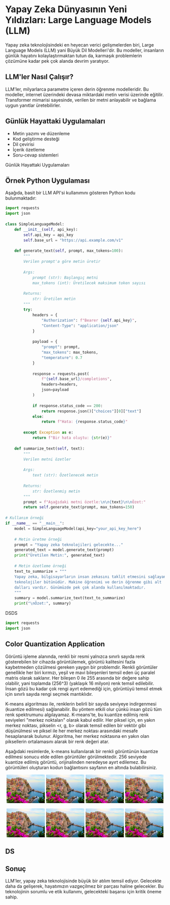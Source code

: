 # Yapay Zeka Dünyasının Yeni Yıldızları: Large Language Models (LLM)

Yapay zeka teknolojisindeki en heyecan verici gelişmelerden biri, Large Language Models (LLM) yani Büyük Dil Modelleri'dir. Bu modeller, insanların günlük hayatını kolaylaştırmaktan tutun da, karmaşık problemlerin çözümüne kadar pek çok alanda devrim yaratıyor.

## LLM'ler Nasıl Çalışır?

LLM'ler, milyarlarca parametre içeren derin öğrenme modelleridir. Bu modeller, internet üzerindeki devasa miktardaki metin verisi üzerinde eğitilir. Transformer mimarisi sayesinde, verilen bir metni anlayabilir ve bağlama uygun yanıtlar üretebilirler.

## Günlük Hayattaki Uygulamaları

- Metin yazımı ve düzenleme
- Kod geliştirme desteği
- Dil çevirisi
- İçerik özetleme
- Soru-cevap sistemleri

Günlük Hayattaki Uygulamaları



## Örnek Python Uygulaması

Aşağıda, basit bir LLM API'si kullanımını gösteren Python kodu bulunmaktadır:

```python
import requests
import json

class SimpleLanguageModel:
    def __init__(self, api_key):
        self.api_key = api_key
        self.base_url = "https://api.example.com/v1"

    def generate_text(self, prompt, max_tokens=100):
        """
        Verilen prompt'a göre metin üretir

        Args:
            prompt (str): Başlangıç metni
            max_tokens (int): Üretilecek maksimum token sayısı

        Returns:
            str: Üretilen metin
        """
        try:
            headers = {
                "Authorization": f"Bearer {self.api_key}",
                "Content-Type": "application/json"
            }

            payload = {
                "prompt": prompt,
                "max_tokens": max_tokens,
                "temperature": 0.7
            }

            response = requests.post(
                f"{self.base_url}/completions",
                headers=headers,
                json=payload
            )

            if response.status_code == 200:
                return response.json()["choices"][0]["text"]
            else:
                return f"Hata: {response.status_code}"

        except Exception as e:
            return f"Bir hata oluştu: {str(e)}"

    def summarize_text(self, text):
        """
        Verilen metni özetler

        Args:
            text (str): Özetlenecek metin

        Returns:
            str: Özetlenmiş metin
        """
        prompt = f"Aşağıdaki metni özetle:\n\n{text}\n\nÖzet:"
        return self.generate_text(prompt, max_tokens=150)

# Kullanım örneği
if __name__ == "__main__":
    model = SimpleLanguageModel(api_key="your_api_key_here")

    # Metin üretme örneği
    prompt = "Yapay zeka teknolojileri gelecekte..."
    generated_text = model.generate_text(prompt)
    print("Üretilen Metin:", generated_text)

    # Metin özetleme örneği
    text_to_summarize = """
    Yapay zeka, bilgisayarların insan zekasını taklit etmesini sağlayan 
    teknolojiler bütünüdür. Makine öğrenimi ve derin öğrenme gibi alt 
    dalları vardır. Günümüzde pek çok alanda kullanılmaktadır.
    """
    summary = model.summarize_text(text_to_summarize)
    print("\nÖzet:", summary)
```

DSDS

```python
import requests
import json


```

## Color Quantization Application

Görüntü işleme alanında, renkli bir resmi yalnızca sınırlı sayıda renk gösterebilen bir cihazda görüntülemek, görüntü kalitesini fazla kaybetmeden çözülmesi gereken yaygın bir problemdir. Renkli görüntüler genellikle her biri kırmızı, yeşil ve mavi bileşenleri temsil eden üç paralel matris olarak saklanır. Her bileşen 0 ile 255 arasında bir değere sahip olabilir, yani toplamda \(256^3\) (yaklaşık 16 milyon) renk temsil edilebilir. İnsan gözü bu kadar çok rengi ayırt edemediği için, görüntüyü temsil etmek için sınırlı sayıda rengi seçmek mantıklıdır.

K-means algoritması ile, renklerin belirli bir sayıda seviyeye indirgenmesi (kuantize edilmesi) sağlanabilir. Bu yöntem etkili olur çünkü insan gözü tüm renk spektrumunu algılayamaz. K-means'te, bu kuantize edilmiş renk seviyeleri "merkez noktaları" olarak kabul edilir. Her piksel için, en yakın merkez noktası, pikselin <r, g, b> olarak temsil edilen bir vektör gibi düşünülmesi ve piksel ile her merkez noktası arasındaki mesafe hesaplanarak bulunur. Algoritma, her merkez noktasına en yakın olan piksellerin ortalamasını alarak bir renk değeri atar.

Aşağıdaki resimlerde, k-means kullanılarak bir renkli görüntünün kuantize edilmesi sonucu elde edilen görüntüler görülmektedir. 256 seviyede kuantize edilmiş görüntü, orijinalinden neredeyse ayırt edilemez. Bu görüntüleri oluşturan kodun bağlantısını sayfanın en altında bulabilirsiniz.

<p align="center">
    <img src="Kmeans_orig.jpg" alt="Resim 1" width="24%">
    <img src="Kmeans_orig.jpg" alt="Resim 2" width="24%">
    <img src="Kmeans_orig.jpg" alt="Resim 3" width="24%">
    <img src="Kmeans_orig.jpg" alt="Resim 4" width="24%">
</p>

   

<p align="center">
    <a href="Kmeans_orig.jpg" target="_blank"><img src="Kmeans_orig.jpg" alt="Resim 1" width="24%"></a>
    <a href="Kmeans_orig.jpg" target="_blank"><img src="Kmeans_orig.jpg" alt="Resim 2" width="24%"></a>
    <a href="Kmeans_orig.jpg" target="_blank"><img src="Kmeans_orig.jpg" alt="Resim 3" width="24%"></a>
    <a href="Kmeans_orig.jpg" target="_blank"><img src="Kmeans_orig.jpg" alt="Resim 4" width="24%"></a>
</p>

## DS





## Sonuç

LLM'ler, yapay zeka teknolojisinde büyük bir atılım temsil ediyor. Gelecekte daha da gelişerek, hayatımızın vazgeçilmez bir parçası haline gelecekler. Bu teknolojinin sorumlu ve etik kullanımı, gelecekteki başarısı için kritik öneme sahip.
